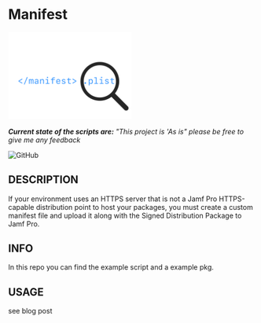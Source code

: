 # Manifest
<img src="https://github.com/mvdbent/Manifest/blob/main/icon.png" width="250">

_**Current state of the scripts are:** "This project is 'As is" please be free to give me any feedback_

![GitHub](https://img.shields.io/github/license/mvdbent/Manifest)

## DESCRIPTION
If your environment uses an HTTPS server that is not a Jamf Pro HTTPS-capable distribution point to host your packages, you must create a custom manifest file and upload it along with the Signed Distribution Package to Jamf Pro.

## INFO
In this repo you can find the example script and a example pkg.

## USAGE
see blog post 

